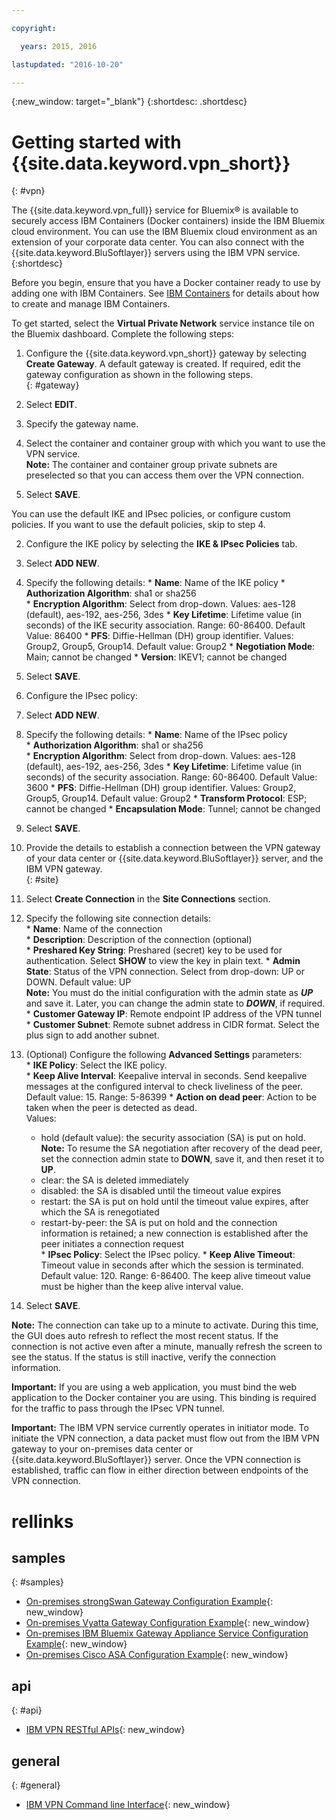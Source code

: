 ```yaml
---

copyright:

  years: 2015, 2016

lastupdated: "2016-10-20"

---
```


{:new_window: target="_blank"}
{:shortdesc: .shortdesc}

# Getting started with {{site.data.keyword.vpn_short}}
{: #vpn}  


The {{site.data.keyword.vpn_full}} service for Bluemix&reg; is available to securely access IBM Containers (Docker containers) inside the IBM Bluemix cloud environment. You can use the IBM Bluemix cloud environment as an extension of your corporate data center. You can also connect with the {{site.data.keyword.BluSoftlayer}} servers using the IBM VPN service.
{:shortdesc}

Before you begin, ensure that you have a Docker container ready to use by adding one with IBM Containers. See [IBM Containers](https://www.ng.bluemix.net/docs/containers/container_index.html) for details about how to create and manage IBM Containers.  

To get started, select the **Virtual Private Network** service instance tile on the Bluemix dashboard. Complete the following steps:

1. Configure the {{site.data.keyword.vpn_short}} gateway by selecting **Create Gateway**. A default gateway is created. If required, edit the gateway configuration as shown in the following steps.  
{: #gateway}  

  1. Select **EDIT**.  
  2. Specify the gateway name.  
  3. Select the container and container group with which you want to use the VPN service.  
	**Note:** The container and container group private subnets are preselected so that you can access them over the VPN connection.
  4. Select **SAVE**.  

 You can use the default IKE and IPsec policies, or configure custom policies. If you want to use the default policies, skip to step 4.

2. Configure the IKE policy by selecting the **IKE & IPsec Policies** tab.
  1. Select **ADD NEW**.  
  2. Specify the following details:
	* **Name**: Name of the IKE policy
	* **Authorization Algorithm**: sha1 or sha256  
	* **Encryption Algorithm**: Select from drop-down. Values: aes-128 (default), aes-192, aes-256, 3des
	* **Key Lifetime**: Lifetime value (in seconds) of the IKE security association. Range: 60-86400. Default Value: 86400
	* **PFS**: Diffie-Hellman (DH) group identifier. Values: Group2, Group5, Group14. Default value: Group2
	* **Negotiation Mode**: Main; cannot be changed
	* **Version**: IKEV1; cannot be changed
  3. Select **SAVE**.

3. Configure the IPsec policy:
  1. Select **ADD NEW**.  
  2. Specify the following details:
  	* **Name**: Name of the IPsec policy  
  	* **Authorization Algorithm**: sha1 or sha256  
  	* **Encryption Algorithm**: Select from drop-down. Values: aes-128 (default), aes-192, aes-256, 3des
  	* **Key Lifetime**: Lifetime value (in seconds) of the security association. Range: 60-86400. Default Value: 3600
  	* **PFS**: Diffie-Hellman (DH) group identifier. Values: Group2, Group5, Group14. Default value: Group2
  	* **Transform Protocol**: ESP; cannot be changed
  	* **Encapsulation Mode**: Tunnel; cannot be changed
  3. Select **SAVE**.  

4. Provide the details to establish a connection between the VPN gateway of your data center or {{site.data.keyword.BluSoftlayer}} server, and the IBM VPN gateway.  
{: #site}  

  1. Select **Create Connection** in the **Site Connections** section.
  2. Specify the following site connection details:  
  	* **Name**: Name of the connection  
  	* **Description**: Description of the connection (optional)  
  	* **Preshared Key String**: Preshared (secret) key to be used for authentication. Select **SHOW** to view the key in plain text.
  	* **Admin State**: Status of the VPN connection. Select from drop-down: UP or DOWN. Default value: UP  
  	**Note:** You must do the initial configuration with the admin state as ***UP*** and save it. Later, you can change the admin state to ***DOWN***, if required.  
  	* **Customer Gateway IP**: Remote endpoint IP address of the VPN tunnel  
  	* **Customer Subnet**: Remote subnet address in CIDR format. Select the plus sign to add another subnet.
  3. (Optional) Configure the following **Advanced Settings** parameters:  
  	* **IKE Policy**: Select the IKE policy.  
  	* **Keep Alive Interval**: Keepalive interval in seconds. Send keepalive messages at the configured interval to check liveliness of the peer. Default value: 15. Range: 5-86399
  	* **Action on dead peer**: Action to be taken when the peer is detected as dead.  
    	Values: 
  		* hold (default value): the security association (SA) is put on hold.  
  		**Note:** To resume the SA negotiation after recovery of the dead peer, set the connection admin state to **DOWN**, save it, and then reset it to **UP**.
  		* clear: the SA is deleted immediately
  		* disabled: the SA is disabled until the timeout value expires
  		* restart: the SA is put on hold until the timeout value expires, after which the SA is renegotiated
  		* restart-by-peer: the SA is put on hold and the connection information is retained; a new connection is established after the peer initiates a connection request  
  	* **IPsec Policy**: Select the IPsec policy.
  	* **Keep Alive Timeout**: Timeout value in seconds after which the session is terminated. Default value: 120. Range: 6-86400. The keep alive timeout value must be higher than the keep alive interval value.
  4. Select **SAVE**.

  **Note:** The connection can take up to a minute to activate. During this time, the GUI does auto refresh to reflect the most recent status. If the connection is not active even after a minute, manually refresh the screen to see the status. If the status is still inactive, verify the connection information.

**Important:** If you are using a web application, you must bind the web application to the Docker container you are using. This binding is required for the traffic to pass through the IPsec VPN tunnel.

**Important:** The IBM VPN service currently operates in initiator mode. To initiate the VPN connection, a data packet must flow out from the IBM VPN gateway to your on-premises data center or {{site.data.keyword.BluSoftlayer}} server. Once the VPN connection is established, traffic can flow in either direction between endpoints of the VPN connection.

 
# rellinks
## samples 
{: #samples}  
* [On-premises strongSwan Gateway Configuration Example](vpn_onpremises.html#strongswan){: new_window}
* [On-premises Vyatta Gateway Configuration Example](vpn_onpremises.html#vyatta){: new_window}
* [On-premises IBM Bluemix Gateway Appliance Service Configuration Example](vpn_onpremises.html#gaas){: new_window}
* [On-premises Cisco ASA Configuration Example](vpn_onpremises.html#cisco){: new_window}

## api  
{: #api}  
* [IBM VPN RESTful APIs](https://new-console.ng.bluemix.net/apidocs/101){: new_window}

## general  
{: #general}  
* [IBM VPN Command line Interface](/docs/cli/plugins/vpn/index.html){: new_window}
